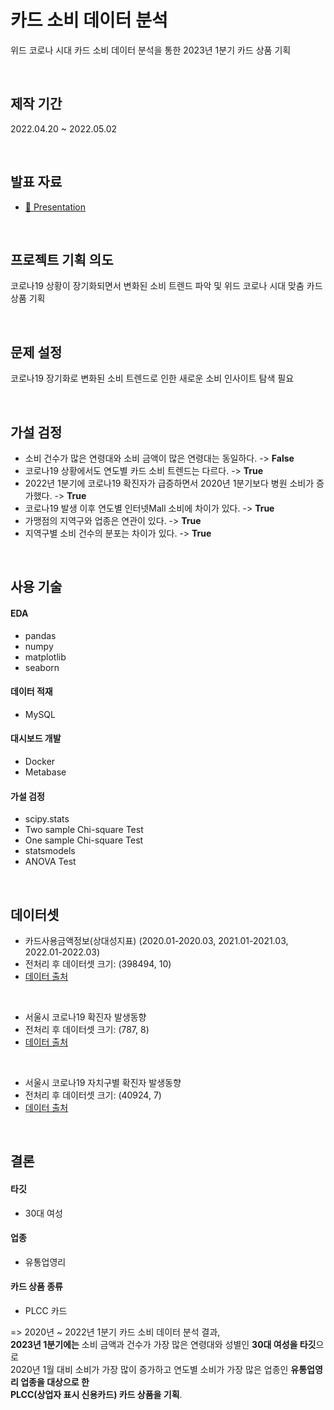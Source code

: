 # 카드 소비 데이터 분석
위드 코로나 시대 카드 소비 데이터 분석을 통한 2023년 1분기 카드 상품 기획

<br>

## 제작 기간
2022.04.20 ~ 2022.05.02

<br>

## 발표 자료
- [📘 Presentation](https://drive.google.com/file/d/1lnMJn4KfeJUzAmgHTuovSxUKE58PHY17/view?usp=sharing)

<br>

## 프로젝트 기획 의도
코로나19 상황이 장기화되면서 변화된 소비 트렌드 파악 및 위드 코로나 시대 맞춤 카드 상품 기획

<br>

## 문제 설정
코로나19 장기화로 변화된 소비 트렌드로 인한 새로운 소비 인사이트 탐색 필요 

<br>

## 가설 검정
- 소비 건수가 많은 연령대와 소비 금액이 많은 연령대는 동일하다. -> **False**
- 코로나19 상황에서도 연도별 카드 소비 트렌드는 다르다. -> **True**
- 2022년 1분기에 코로나19 확진자가 급증하면서 2020년 1분기보다 병원 소비가 증가했다. -> **True**
- 코로나19 발생 이후 연도별 인터넷Mall 소비에 차이가 있다. -> **True**
- 가맹점의 지역구와 업종은 연관이 있다. -> **True**
- 지역구별 소비 건수의 분포는 차이가 있다. -> **True**


<br>

## 사용 기술

#### EDA
- pandas
- numpy
- matplotlib
- seaborn

#### 데이터 적재
- MySQL

#### 대시보드 개발
- Docker
- Metabase

#### 가설 검정
- scipy.stats
- Two sample Chi-square Test
- One sample Chi-square Test
- statsmodels
- ANOVA Test

<br>

## 데이터셋
- 카드사용금액정보(상대성지표) (2020.01-2020.03, 2021.01-2021.03, 2022.01-2022.03)
- 전처리 후 데이터셋 크기: (398494, 10)
- [데이터 출처](https://bdp.kt.co.kr/invoke/SOKBP2603/?goodsCode=BCCSALERATE002019V01)

<br>

- 서울시 코로나19 확진자 발생동향
- 전처리 후 데이터셋 크기: (787, 8)
- [데이터 출처](https://data.seoul.go.kr/dataList/OA-20461/S/1/datasetView.do)

<br>

- 서울시 코로나19 자치구별 확진자 발생동향
- 전처리 후 데이터셋 크기: (40924, 7)
- [데이터 출처](https://data.seoul.go.kr/dataList/OA-20470/S/1/datasetView.do)

<br>

## 결론

#### 타깃 
- 30대 여성

#### 업종
- 유통업영리

#### 카드 상품 종류
- PLCC 카드

=> 2020년 ~ 2022년 1분기 카드 소비 데이터 분석 결과, <br> 
**2023년 1분기에는** 소비 금액과 건수가 가장 많은 연령대와 성별인 **30대 여성을 타깃**으로 <br>
2020년 1월 대비 소비가 가장 많이 증가하고 연도별 소비가 가장 많은 업종인 **유통업영리 업종을 대상으로 한** <br>
**PLCC(상업자 표시 신용카드) 카드 상품을 기획**.
